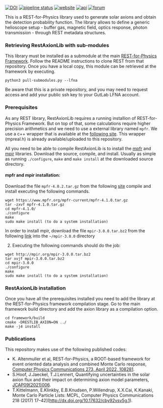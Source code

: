[![DOI](https://zenodo.org/badge/324291710.svg)](http://doi.org/10.5281/zenodo.4528985)
[![pipeline status](https://gitlab.cern.ch/rest-for-physics/axionlib/badges/master/pipeline.svg)](https://gitlab.cern.ch/rest-for-physics/axionlib/-/commits/master)
[![website](https://img.shields.io/badge/user-guide-E8B6FF.svg)](https://rest-for-physics.github.io)
[![api](https://img.shields.io/badge/user-API-FFCA78.svg)](https://sultan.unizar.es/rest/)
[![forum](https://img.shields.io/badge/user-forum-AAFF90.svg)](https://rest-forum.unizar.es/)

This is a REST-for-Physics library used to generate solar axions and obtain the detection probability function. The library allows to define a generic helioscope setup - buffer gas, magnetic field, optics response, photon transmission - through REST metadata structures.

### Retrieving RestAxionLib with sub-modules

This library must be installed as a submodule at the main [REST-for-Physics Framework](https://github.com/rest-for-physics/framework/). Follow the README instructions to clone REST from that repository. Once you have a local copy, this module can be retrieved at the framework by executing.

```
python3 pull-submodules.py --lfna
```

Be aware that this is a private repository, and you may need to request access and add your public ssh key to your GutLab LFNA account.

### Prerequisites

As any REST library, RestAxionLib requires a running installion of REST-for-Physics Framework. But on top of that, some calculations require higher precision arithmetics and we need to use a external library named `mpfr`. 
We use a c++ wrapper that is available at the [following site](http://www.holoborodko.com/pavel/mpfr/#intro). This wrapper (mpreal.h) is already available/uploaded to this repository.

All you need to be able to compile RestAxionLib is to install the [mpfr](https://www.mpfr.org) and [mpir](http://mpir.org) libraries. Download the source, compile, and install. 
Usually as simple as running `./configure`, `make` and `make install` at the downloaded source directory.

#### mpfr and mpir installation:

Download the file `mpfr-4.0.2.tar.gz` from the following [site](https://www.mpfr.org/mpfr-current/#download) compile and install executing the following commands.

```
wget https://www.mpfr.org/mpfr-current/mpfr-4.1.0.tar.gz
tar -zxvf mpfr-4.1.0.tar.gz
cd mpfr-4.1.0/
./configure
make
sudo make install (to do a system installation)
```

In order to install mpir, download the file `mpir-3.0.0.tar.bz2` from the following [link](http://mpir.org/downloads.html) into the `~/mpir-3.0.0` directory

2) Executing the following commands should do the job:

```
wget http://mpir.org/mpir-3.0.0.tar.bz2
tar xvjf mpir-3.0.0.tar.bz2
cd mpir-3.0.0
./configure
make
sudo make install (to do a system installation)
```

### RestAxionLib installation

Once you have all the prerequisites installed you need to add the library at the REST-for-Physics framework compilation stage. Go to the main framework build directory and add the axion library as a compilation option.

```
cd framework/build
cmake -DRESTLIB_AXION=ON ../
make -j4 install
```

### Publications

This repository makes use of the following published codes:
- K. Altenmuller et al, REST-for-Physics, a ROOT-based framework for event oriented data analysis and combined Monte Carlo response, [Computer Physics Communications 273, April 2022, 108281](https://doi.org/10.1016/j.cpc.2021.108281).
- S.Hoof, J.Jaeckel, T.J.Lennert, Quantifying uncertainties in the solar axion flux and their impact on determining axion model parameters, [JCAP09(2021)006](https://doi.org/10.1088/1475-7516/2021/09/006).
- T.Kittelmann, E.Klinkby, E.B.Knudsen, P.Willendrup, X.X.Cai, K.Kanaki, Monte Carlo Particle Lists: MCPL, Computer Physics Communications 218 (2017) 17–42](http://dx.doi.org/10.17632/cby92vsv5g.1).
